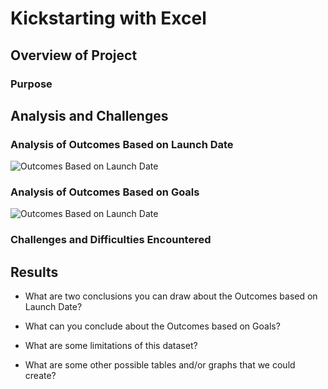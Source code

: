 # Kickstarting with Excel

## Overview of Project

### Purpose

## Analysis and Challenges

### Analysis of Outcomes Based on Launch Date
![Outcomes Based on Launch Date](resources/OutcomesBasedonLaunchDate.png)

### Analysis of Outcomes Based on Goals
![Outcomes Based on Launch Date](resourcesOutcomes_vs_Goals.png)

### Challenges and Difficulties Encountered

## Results

- What are two conclusions you can draw about the Outcomes based on Launch Date?

- What can you conclude about the Outcomes based on Goals?

- What are some limitations of this dataset?

- What are some other possible tables and/or graphs that we could create?
